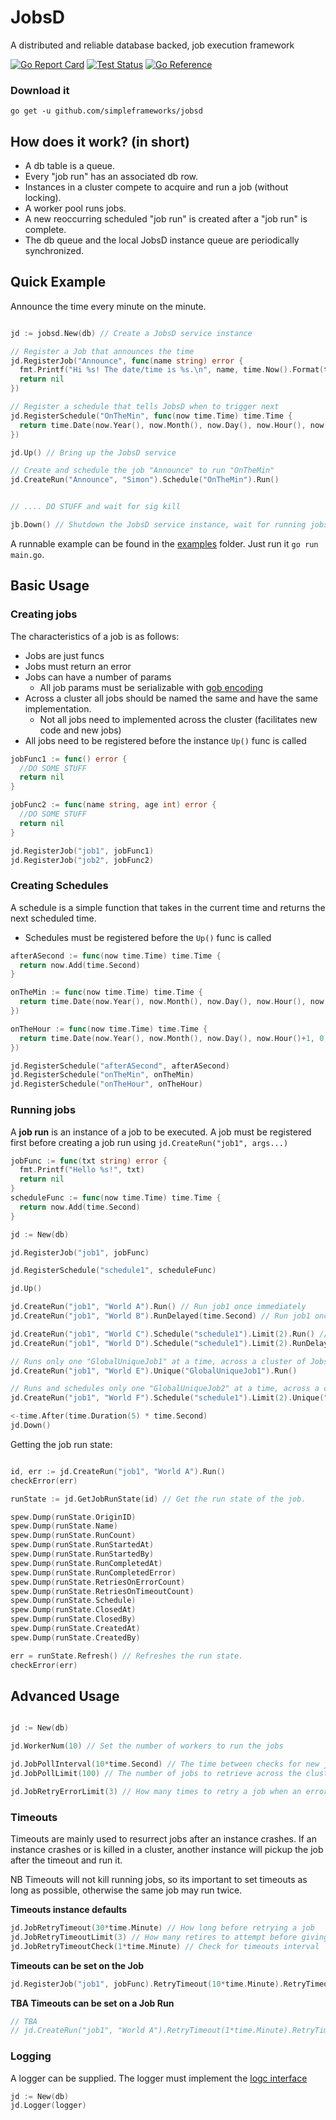 # JobsD
A distributed and reliable database backed, job execution framework

[![Go Report Card](https://goreportcard.com/badge/github.com/simpleframeworks/jobsd)](https://goreportcard.com/report/github.com/simpleframeworks/jobsd) [![Test Status](https://github.com/simpleframeworks/jobsd/actions/workflows/testing.yml/badge.svg?branch=main)](https://github.com/simpleframeworks/jobsd/actions/workflows/testing.yml) [![Go Reference](https://pkg.go.dev/badge/github.com/simpleframeworks/jobsd.svg)](https://pkg.go.dev/github.com/simpleframeworks/jobsd)
### Download it

```
go get -u github.com/simpleframeworks/jobsd
```

## How does it work? (in short)

- A db table is a queue.
- Every "job run" has an associated db row. 
- Instances in a cluster compete to acquire and run a job (without locking).
- A worker pool runs jobs.
- A new reoccurring scheduled "job run" is created after a "job run" is complete. 
- The db queue and the local JobsD instance queue are periodically synchronized.

## Quick Example

Announce the time every minute on the minute.

```go

jd := jobsd.New(db) // Create a JobsD service instance

// Register a Job that announces the time
jd.RegisterJob("Announce", func(name string) error {
  fmt.Printf("Hi %s! The date/time is %s.\n", name, time.Now().Format(time.RFC1123))
  return nil
})

// Register a schedule that tells JobsD when to trigger next
jd.RegisterSchedule("OnTheMin", func(now time.Time) time.Time {
  return time.Date(now.Year(), now.Month(), now.Day(), now.Hour(), now.Minute()+1, 0, 0, now.Location())
})

jd.Up() // Bring up the JobsD service

// Create and schedule the job "Announce" to run "OnTheMin"
jd.CreateRun("Announce", "Simon").Schedule("OnTheMin").Run()


// .... DO STUFF and wait for sig kill

jb.Down() // Shutdown the JobsD service instance, wait for running jobs to complete and tidy up

```

A runnable example can be found in the [examples](examples/minute) folder. Just run it `go run main.go`.

## Basic Usage

### Creating jobs

The characteristics of a job is as follows:
- Jobs are just funcs
- Jobs must return an error
- Jobs can have a number of params
  - All job params must be serializable with [gob encoding](https://golang.org/pkg/encoding/gob/)
- Across a cluster all jobs should be named the same and have the same implementation.
  - Not all jobs need to implemented across the cluster (facilitates new code and new jobs)
- All jobs need to be registered before the instance `Up()` func is called


```go
jobFunc1 := func() error {
  //DO SOME STUFF
  return nil
}

jobFunc2 := func(name string, age int) error {
  //DO SOME STUFF
  return nil
}

jd.RegisterJob("job1", jobFunc1)
jd.RegisterJob("job2", jobFunc2)
```

### Creating Schedules

A schedule is a simple function that takes in the current time and returns the next scheduled time.

- Schedules must be registered before the `Up()` func is called

```go
afterASecond := func(now time.Time) time.Time {
  return now.Add(time.Second)
}

onTheMin := func(now time.Time) time.Time {
  return time.Date(now.Year(), now.Month(), now.Day(), now.Hour(), now.Minute()+1, 0, 0, now.Location())
})

onTheHour := func(now time.Time) time.Time {
  return time.Date(now.Year(), now.Month(), now.Day(), now.Hour()+1, 0, 0, 0, now.Location())
})

jd.RegisterSchedule("afterASecond", afterASecond)
jd.RegisterSchedule("onTheMin", onTheMin)
jd.RegisterSchedule("onTheHour", onTheHour)

```

### Running jobs

A **job run** is an instance of a job to be executed. A job must be registered first before creating a job run using `jd.CreateRun("job1", args...)`

```go
jobFunc := func(txt string) error {
  fmt.Printf("Hello %s!", txt)
  return nil
}
scheduleFunc := func(now time.Time) time.Time {
  return now.Add(time.Second)
}

jd := New(db)

jd.RegisterJob("job1", jobFunc)

jd.RegisterSchedule("schedule1", scheduleFunc)

jd.Up()

jd.CreateRun("job1", "World A").Run() // Run job1 once immediately
jd.CreateRun("job1", "World B").RunDelayed(time.Second) // Run job1 once after one second

jd.CreateRun("job1", "World C").Schedule("schedule1").Limit(2).Run() // Run job1 every second twice
jd.CreateRun("job1", "World D").Schedule("schedule1").Limit(2).RunDelayed(time.Second) // Schedule job1 to run after one second twice

// Runs only one "GlobalUniqueJob1" at a time, across a cluster of JobsD instances
jd.CreateRun("job1", "World E").Unique("GlobalUniqueJob1").Run() 

// Runs and schedules only one "GlobalUniqueJob2" at a time, across a cluster of JobsD instances
jd.CreateRun("job1", "World F").Schedule("schedule1").Limit(2).Unique("GlobalUniqueJob2").Run() 

<-time.After(time.Duration(5) * time.Second)
jd.Down()
```

Getting the job run state:

```go

id, err := jd.CreateRun("job1", "World A").Run()
checkError(err)

runState := jd.GetJobRunState(id) // Get the run state of the job.

spew.Dump(runState.OriginID)
spew.Dump(runState.Name)
spew.Dump(runState.RunCount)
spew.Dump(runState.RunStartedAt)
spew.Dump(runState.RunStartedBy)
spew.Dump(runState.RunCompletedAt)
spew.Dump(runState.RunCompletedError)
spew.Dump(runState.RetriesOnErrorCount)
spew.Dump(runState.RetriesOnTimeoutCount)
spew.Dump(runState.Schedule)
spew.Dump(runState.ClosedAt)
spew.Dump(runState.ClosedBy)
spew.Dump(runState.CreatedAt)
spew.Dump(runState.CreatedBy)

err = runState.Refresh() // Refreshes the run state.
checkError(err)

```

## Advanced Usage

```go

jd := New(db)

jd.WorkerNum(10) // Set the number of workers to run the jobs

jd.JobPollInterval(10*time.Second) // The time between checks for new jobs across the cluster
jd.JobPollLimit(100) // The number of jobs to retrieve across the cluster

jd.JobRetryErrorLimit(3) // How many times to retry a job when an error is returned

```

### Timeouts

Timeouts are mainly used to resurrect jobs after an instance crashes. If an instance crashes or is killed in a cluster, another instance will pickup the job after the timeout and run it.

NB Timeouts will not kill running jobs, so its important to set timeouts as long as possible, otherwise the same job may run twice.

**Timeouts instance defaults**
```go
jd.JobRetryTimeout(30*time.Minute) // How long before retrying a job
jd.JobRetryTimeoutLimit(3) // How many retires to attempt before giving up
jd.JobRetryTimeoutCheck(1*time.Minute) // Check for timeouts interval 
```

**Timeouts can be set on the Job**
```go
jd.RegisterJob("job1", jobFunc).RetryTimeout(10*time.Minute).RetryTimeoutLimit(2)

```

**TBA Timeouts can be set on a Job Run**
```go
// TBA
// jd.CreateRun("job1", "World A").RetryTimeout(1*time.Minute).RetryTimeoutLimit(5)
```

### Logging

A logger can be supplied. The logger must implement the [logc interface](https://github.com/simpleframeworks/logc)

```go
jd := New(db)
jd.Logger(logger)
```